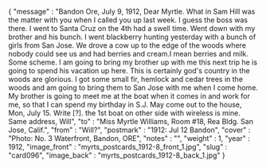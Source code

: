 {
  "message" : "Bandon Ore, July 9, 1912, Dear Myrtle. What in Sam Hill was the matter with you when I called you up last week. I guess the boss was there. I went to Santa Cruz on the 4th had a swell time. Went down with my brother and his bunch. I went blackberry hunting yesterday with a bunch of girls from San Jose. We drove a cow up to the edge of the woods where nobody could see us and had berries and cream.I mean berries and milk. Some scheme. I am going to bring my brother up with me this next trip he is going to spend his vacation up here. This is certainly god's country in the woods are glorious. I got some small fir, hemlock and cedar trees in the woods and am going to bring them to San Jose with me when I come home. My brother is going to meet me at the boat when it comes in and work for me, so that I can spend my birthday in S.J. May come out to the house, Mon, July 15. Write [?]. the 1st boat on other side with wireless is mine. Same address, Will",
  "to" : "Miss Myrtle Williams, Room #18, Rea Bldg. San Jose, Calif.",
  "from" : "Will?",
  "postmark" : "1912: Jul 12 Bandon",
  "cover" : "Photo: No. 3 Waterfront, Bandon, ORE",
  "notes" : "",
  "weight" : 1,
  "year" : 1912,
  "image_front" : "myrts_postcards_1912-8_front_1.jpg",
  "slug" : "card096",
  "image_back" : "myrts_postcards_1912-8_back_1.jpg"
}
